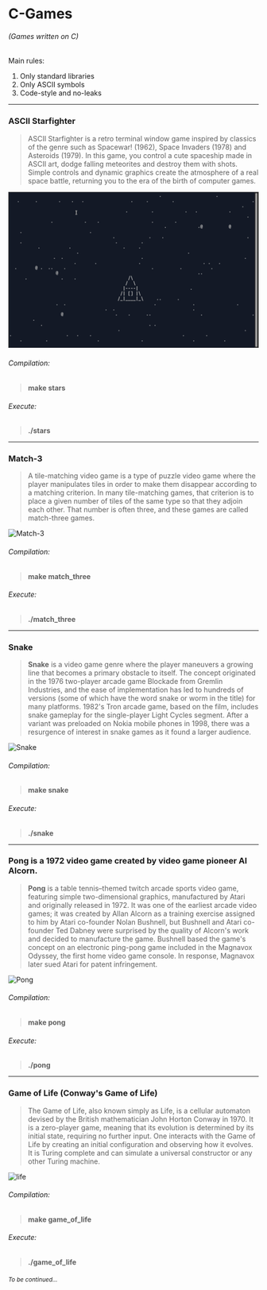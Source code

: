 # C-Games 
###### (Games written on C)
Main rules:
1) Only standard libraries
2) Only ASCII symbols
3) Code-style and no-leaks
---
### **ASCII Starfighter**
> ASCII Starfighter is a retro terminal window game inspired by classics of the genre such as Spacewar! (1962), Space Invaders (1978) and Asteroids (1979). In this game, you control a cute spaceship made in ASCII art, dodge falling meteorites and destroy them with shots. Simple controls and dynamic graphics create the atmosphere of a real space battle, returning you to the era of the birth of computer games.

![Stars](misc/stars.gif "Stars")

###### Compilation:
>**make stars**

###### Execute:
>**./stars**
---
### **Match-3**
> A tile-matching video game is a type of puzzle video game where the player manipulates tiles in order to make them disappear according to a matching criterion. In many tile-matching games, that criterion is to place a given number of tiles of the same type so that they adjoin each other. That number is often three, and these games are called match-three games.

![Match-3](misc/match_three.gif "Match-3")

###### Compilation:
>**make match_three**

###### Execute:
>**./match_three**
---

###  **Snake**
> **Snake** is a video game genre where the player maneuvers a growing line that becomes a primary obstacle to itself. The concept originated in the 1976 two-player arcade game Blockade from Gremlin Industries, and the ease of implementation has led to hundreds of versions (some of which have the word snake or worm in the title) for many platforms. 1982's Tron arcade game, based on the film, includes snake gameplay for the single-player Light Cycles segment. After a variant was preloaded on Nokia mobile phones in 1998, there was a resurgence of interest in snake games as it found a larger audience.

![Snake](misc/snake2.gif "Snake")

###### Compilation:

>**make snake**

###### Execute:
>**./snake**
---
###  **Pong** is a 1972 video game created by video game pioneer Al Alcorn.
> **Pong** is a table tennis–themed twitch arcade sports video game, featuring simple two-dimensional graphics, manufactured by Atari and originally released in 1972. It was one of the earliest arcade video games; it was created by Allan Alcorn as a training exercise assigned to him by Atari co-founder Nolan Bushnell, but Bushnell and Atari co-founder Ted Dabney were surprised by the quality of Alcorn's work and decided to manufacture the game. Bushnell based the game's concept on an electronic ping-pong game included in the Magnavox Odyssey, the first home video game console. In response, Magnavox later sued Atari for patent infringement.

![Pong](misc/pingpong2.gif "Pong")

###### Compilation:

>**make pong**
###### Execute:
>**./pong**
---
###  **Game of Life** (Conway's Game of Life)
> The Game of Life, also known simply as Life, is a cellular automaton devised by the British mathematician John Horton Conway in 1970. It is a zero-player game, meaning that its evolution is determined by its initial state, requiring no further input. One interacts with the Game of Life by creating an initial configuration and observing how it evolves. It is Turing complete and can simulate a universal constructor or any other Turing machine.

![life](misc/game_of_life2.gif "Game of Life")

###### Compilation:

>**make game_of_life**
###### Execute:
>**./game_of_life**

###### <sup>To be continued...</sup>